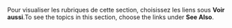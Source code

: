 <span data-ttu-id="d6b2a-101">Pour visualiser les rubriques de cette section, choisissez les liens sous **Voir aussi**.</span><span class="sxs-lookup"><span data-stu-id="d6b2a-101">To see the topics in this section, choose the links under **See Also**.</span></span>